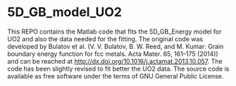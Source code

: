 # 5D_GB_model_UO2
This REPO contains the Matlab code that fits the 5D_GB_Energy model for UO2 and also the data needed for the fitting. The original code was developed by Bulatov et al. (V. V. Bulatov, B. W. Reed, and M. Kumar: Grain boundary energy function for fcc metals. Acta Mater. 65, 161–175 (2014)) and can be reached at http://dx.doi.org/10.1016/j.actamat.2013.10.057. The code has been slightly revised to fit better the UO2 data. The source code is available as free software under the terms of GNU General Public License. 
